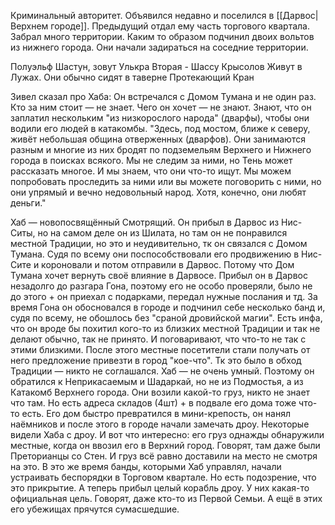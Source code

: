 Криминальный авторитет. Объявился недавно и поселился в [[Дарвос|Верхнем городе]]. Предыдущий отдал ему часть торгового квартала. Забрал много территории. Каким то образом подчинил двоих вольтов из нижнего города. Они начали задираться на соседние территории. 

Полуэльф Шастун, зовут Улькра
Вторая - Шассу Крысолов 
Живут в Лужах.
Они обычно сидят в таверне Протекающий Кран

Зивел сказал про Хаба:
Он встречался с Домом Тумана и не один раз. Кто за ним стоит — не знает. Чего он хочет — не знают. Знают, что он заплатил нескольким "из низкорослого народа" (дварфы), чтобы они водили его людей в катакомбы. "Здесь, под мостом, ближе к северу, живёт небольшая община отверженных (дварфов). Они занимаются разным и многие из них бродят по подземельям Верхнего и Нижнего города в поисках всякого. Мы не следим за ними, но Тень может рассказать многое. И мы знаем, что они что-то ищут. Мы можем попробовать проследить за ними или вы можете поговорить с ними, но они упрямый и вечно недовольный народ. Хотя, конечно, они любят деньги." 


Хаб — новопосвящённый Смотрящий. Он прибыл в Дарвос из Нис-Ситы, но на самом деле он из Шилата, но там он не понравился местной Традиции, но это и неудивительно, тк он связался с Домом Тумана. Судя по всему они поспособствовали его продвижению в Нис-Сите и короновали и потом отправили в Дарвос. Потому что Дом Тумана хочет вернуть своё влияние в Дарвосе. 
Прибыл он в Дарвос незадолго до разгара Гона, поэтому его не особо проверяли, было не до этого + он приехал с подарками, передал нужные послания и тд. 
За время Гона он обосновался в городе и подчинил себе несколько банд и, судя по всему, не обошлось без "сраной дровийской магии". 
Есть инфа, что он вроде бы похитил кого-то из близких местной Традиции и так не делают обычно, так не принято. И поговаривают, что что-то не так с этими близкими.
После этого местные посетители стали получать от него предложение привезти в город "кое-что". Тк это было в обход Традиции — никто не соглашался.
Хаб — не очень умный. Поэтому он обратился к Неприкасаемым и Шадаркай, но не из Подмостья, а из Катакомб Верхнего города. Они возили какой-то груз, никто не знает что там. Но есть адреса складов (4шт) + в подвале его дома тоже что-то есть. 
Его дом быстро превратился в мини-крепость, он нанял наёмников и после этого в городе начали замечать дроу. 
Некоторые видели Хаба с дроу.
И вот что интересно: его груз однажды обнаружили местные, когда он ввозил его в Верхний город. Говорят, там даже были Преторианцы со Стен. И груз всё равно доставили на место не смотря на это. 
В это же время банды, которыми Хаб управлял, начали устраивать беспорядки в Торговом квартале. Но есть подозрение, что это прикрытие.
А теперь прибыл целый корабль дроу. У них какая-то официальная цель. Говорят, даже кто-то из Первой Семьи.
А ещё в этих его убежищах прячутся сумасшедшие. 

